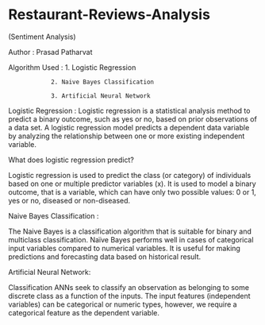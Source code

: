 # Restaurant-Reviews-Analysis

(Sentiment Analysis)

Author : Prasad Patharvat

Algorithm Used : 
                1. Logistic Regression

                2. Naive Bayes Classification

                3. Artificial Neural Network
                
Logistic Regression : Logistic regression is a statistical analysis method to predict a binary outcome, such as yes or no, based on prior observations of a data set. A logistic regression model predicts a dependent data variable by analyzing the relationship between one or more existing independent variable.

What does logistic regression predict?

Logistic regression is used to predict the class (or category) of individuals based on one or multiple predictor variables (x). It is used to model a binary outcome, that is a variable, which can have only two possible values: 0 or 1, yes or no, diseased or non-diseased.

Naive Bayes Classification :

The Naive Bayes is a classification algorithm that is suitable for binary and multiclass classification. Naïve Bayes performs well in cases of categorical input variables compared to numerical variables. It is useful for making predictions and forecasting data based on historical result.

Artificial Neural Network:

Classification ANNs seek to classify an observation as belonging to some discrete class as a function of the inputs. The input features (independent variables) can be categorical or numeric types, however, we require a categorical feature as the dependent variable.
            
